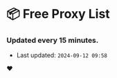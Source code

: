 # :package: Free Proxy List
### Updated every 15 minutes.

- Last updated: `2024-09-12 09:58`

:heart:
